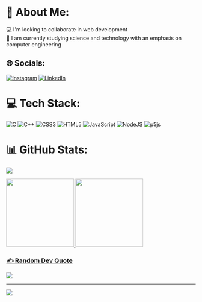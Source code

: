 # 💫 About Me:
💻 I'm looking to collaborate in web development<br>🌱 I am currently studying science and technology with an emphasis on computer engineering<br>


## 🌐 Socials:
[![Instagram](https://img.shields.io/badge/Instagram-%23E4405F.svg?logo=Instagram&logoColor=white)](https://instagram.com/yan_tvrs) [![LinkedIn](https://img.shields.io/badge/LinkedIn-%230077B5.svg?logo=linkedin&logoColor=white)](https://www.linkedin.com/in/yan-tavares-053868257/) 

# 💻 Tech Stack:
![C](https://img.shields.io/badge/c-%2300599C.svg?style=for-the-badge&logo=c&logoColor=white) ![C++](https://img.shields.io/badge/c++-%2300599C.svg?style=for-the-badge&logo=c%2B%2B&logoColor=white) ![CSS3](https://img.shields.io/badge/css3-%231572B6.svg?style=for-the-badge&logo=css3&logoColor=white) ![HTML5](https://img.shields.io/badge/html5-%23E34F26.svg?style=for-the-badge&logo=html5&logoColor=white) ![JavaScript](https://img.shields.io/badge/javascript-%23323330.svg?style=for-the-badge&logo=javascript&logoColor=%23F7DF1E) ![NodeJS](https://img.shields.io/badge/node.js-6DA55F?style=for-the-badge&logo=node.js&logoColor=white) ![p5js](https://img.shields.io/badge/p5.js-ED225D?style=for-the-badge&logo=p5.js&logoColor=FFFFFF)
# 📊 GitHub Stats:

![](https://github-readme-streak-stats.herokuapp.com/?user=yan_tvrs&theme=merko&hide_border=false)<br/>


<a href="https://github.com/yantvrs">
<img height="180em" src="https://github-readme-stats.vercel.app/api/top-langs/?username=yantvrs&layout=compact&langs_count=7&theme=merko"/>
<img height="180em" src="https://github-readme-stats.vercel.app/api?username=yantvrs&show_icons=true&theme=merko&include_all_commits=true&count_private=true"/>


### ✍️ Random Dev Quote
![](https://quotes-github-readme.vercel.app/api?type=horizontal&theme=radical)

---
[![](https://visitcount.itsvg.in/api?id=yan_tvrs&icon=0&color=0)](https://visitcount.itsvg.in)

<!-- Proudly created with GPRM ( https://gprm.itsvg.in ) -->
